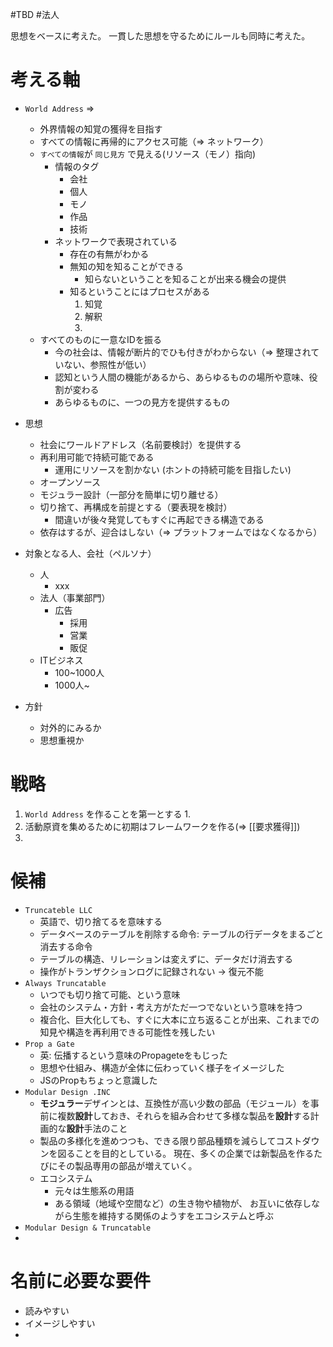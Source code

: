 #TBD #法人

思想をベースに考えた。
一貫した思想を守るためにルールも同時に考えた。

# 考える軸

- `World Address` => 
	- 外界情報の知覚の獲得を目指す
	- すべての情報に再帰的にアクセス可能（=> ネットワーク）
	- `すべての情報`が `同じ見方` で見える(リソース（モノ）指向)
		- 情報のタグ
			- 会社
			- 個人
			- モノ
			- 作品
			- 技術
		- ネットワークで表現されている
			- 存在の有無がわかる
			- 無知の知を知ることができる
				- 知らないということを知ることが出来る機会の提供
			- 知るということにはプロセスがある
				1. 知覚
				2. 解釈
				3. 
	- すべてのものに一意なIDを振る
		- 今の社会は、情報が断片的でひも付きがわからない（=> 整理されていない、参照性が低い）
		- 認知という人間の機能があるから、あらゆるものの場所や意味、役割が変わる
		- あらゆるものに、一つの見方を提供するもの

- 思想
	- 社会にワールドアドレス（名前要検討）を提供する
	- 再利用可能で持続可能である
		- 運用にリソースを割かない (ホントの持続可能を目指したい)
	- オープンソース
	- モジュラー設計（一部分を簡単に切り離せる）
	- 切り捨て、再構成を前提とする（要表現を検討）
		- 間違いが後々発覚してもすぐに再起できる構造である
	- 依存はするが、迎合はしない（=> プラットフォームではなくなるから）
- 対象となる人、会社（ペルソナ）
	- 人
		- xxx
	- 法人（事業部門）
		- 広告
			- 採用
			- 営業
			- 販促
	- ITビジネス
		- 100~1000人
		- 1000人~
- 方針
	- 対外的にみるか
	- 思想重視か

# 戦略

1. `World Address` を作ることを第一とする
	1. 
2. 活動原資を集めるために初期はフレームワークを作る(=> [[要求獲得]])
3. 

# 候補

- `Truncateble LLC`
	- 英語で、切り捨てるを意味する
	- データベースのテーブルを削除する命令: テーブルの行データをまるごと消去する命令
	- テーブルの構造、リレーションは変えずに、データだけ消去する
	- 操作がトランザクションログに記録されない → 復元不能
- `Always Truncatable`
	- いつでも切り捨て可能、という意味
	- 会社のシステム・方針・考え方がただ一つでないという意味を持つ
	- 複合化、巨大化しても、すぐに大本に立ち返ることが出来、これまでの知見や構造を再利用できる可能性を残したい
- `Prop a Gate`
	- 英: 伝播するという意味のPropageteをもじった
	- 思想や仕組み、構造が全体に伝わっていく様子をイメージした
	- JSのPropもちょっと意識した
- `Modular Design .INC`
	- **モジュラー**デザインとは、互換性が高い少数の部品（モジュール）を事前に複数**設計**しておき、それらを組み合わせて多様な製品を**設計**する計画的な**設計**手法のこと
	- 製品の多様化を進めつつも、できる限り部品種類を減らしてコストダウンを図ることを目的としている。 現在、多くの企業では新製品を作るたびにその製品専用の部品が増えていく。
	- エコシステム
		- 元々は生態系の用語
		- ある領域（地域や空間など）の生き物や植物が、
		   お互いに依存しながら生態を維持する関係のようすをエコシステムと呼ぶ
- `Modular Design & Truncatable`
- 

# 名前に必要な要件

- 読みやすい
- イメージしやすい
- 